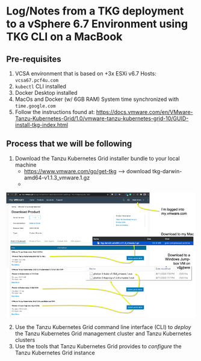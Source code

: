 # Log/Notes from a TKG deployment to a vSphere 6.7 Environment using TKG CLI on a MacBook

## Pre-requisites

1. VCSA environment that is based on +3x ESXi v6.7 Hosts: `vcsa67.pcf4u.com` 
2. `kubectl` CLI installed
3. Docker Desktop installed
4. MacOs and Docker (w/ 6GB RAM) System time synchronized with `time.google.com`
5. Follow the instructions found at: https://docs.vmware.com/en/VMware-Tanzu-Kubernetes-Grid/1.0/vmware-tanzu-kubernetes-grid-10/GUID-install-tkg-index.html

## Process that we will be following

1. Download the Tanzu Kubernetes Grid installer bundle to your local machine 
   - https://www.vmware.com/go/get-tkg --> download tkg-darwin-amd64-v1.1.3_vmware.1.gz
   - 
   
![](./images/tkginstall.png)   

   
2. Use the Tanzu Kubernetes Grid command line interface (CLI) to *deploy* the Tanzu Kubernetes Grid management cluster and Tanzu Kubernetes clusters
3. Use the tools that Tanzu Kubernetes Grid provides to *configure* the Tanzu Kubernetes Grid instance

## 
